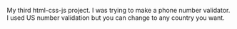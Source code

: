 My third html-css-js project. I was trying to make a phone number validator. I used US number validation but you can change to any country you want.